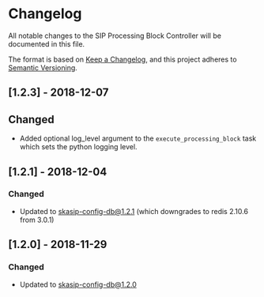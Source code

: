 # Changelog

All notable changes to the SIP Processing Block Controller 
will be documented in this file.

The format is based on 
[Keep a Changelog](https://keepachangelog.com/en/1.0.0/),
and this project adheres to
 [Semantic Versioning](https://semver.org/spec/v2.0.0.html).

## [1.2.3] - 2018-12-07

## Changed
- Added optional log_level argument to the `execute_processing_block`
  task which sets the python logging level.

## [1.2.1] - 2018-12-04

### Changed
- Updated to skasip-config-db@1.2.1 (which downgrades to redis 2.10.6 from 
  3.0.1)

## [1.2.0] - 2018-11-29

### Changed
- Updated to skasip-config-db@1.2.0
